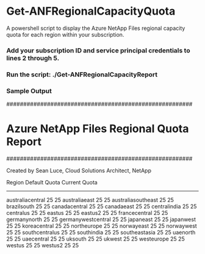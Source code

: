 # Get-ANFRegionalCapacityQuota

A powershell script to display the Azure NetApp Files regional capacity quota for each region within your subscription.

### Add your subscription ID and service principal credentials to lines 2 through 5.

### Run the script: ./Get-ANFRegionalCapacityReport

### Sample Output

#######################################################
#      Azure NetApp Files Regional Quota Report       #
#######################################################

Created by Sean Luce, Cloud Solutions Architect, NetApp


Region             Default Quota Current Quota
------             ------------- -------------
australiacentral              25            25
australiaeast                 25            25
australiasoutheast            25            25
brazilsouth                   25            25
canadacentral                 25            25
canadaeast                    25            25
centralindia                  25            25
centralus                     25            25
eastus                        25            25
eastus2                       25            25
francecentral                 25            25
germanynorth                  25            25
germanywestcentral            25            25
japaneast                     25            25
japanwest                     25            25
koreacentral                  25            25
northeurope                   25            25
norwayeast                    25            25
norwaywest                    25            25
southcentralus                25            25
southindia                    25            25
southeastasia                 25            25
uaenorth                      25            25
uaecentral                    25            25
uksouth                       25            25
ukwest                        25            25
westeurope                    25            25
westus                        25            25
westus2                       25            25